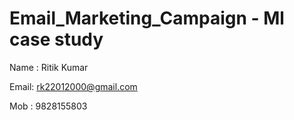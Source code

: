 # Email_Marketing_Campaign -  Ml case study


Name : Ritik Kumar

Email: rk22012000@gmail.com

Mob : 9828155803
